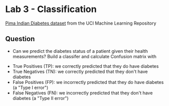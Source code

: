 <!-- # Lab 3

Try to build an even-number detector classifier for the [MNIST](http://yann.lecun.com/exdb/mnist/) dataset from Scikit-Learn. You can use either binary classifer or multi-classifier.

Use lab3.py as baseline and [How to load MINIST Dataset](http://rasbt.github.io/mlxtend/user_guide/data/loadlocal_mnist/) -->

# Lab 3 - Classification

[Pima Indian Diabetes dataset](https://www.kaggle.com/uciml/pima-indians-diabetes-database?select=diabetes.csv) from the UCI Machine Learning Repository

## Question

- Can we predict the diabetes status of a patient given their health measurements? Build a classifer and calculate Confusion matrix with

* True Positives (TP): we correctly predicted that they do have diabetes
* True Negatives (TN): we correctly predicted that they don't have diabetes
* False Positives (FP): we incorrectly predicted that they do have diabetes (a "Type I error")
* False Negatives (FN): we incorrectly predicted that they don't have diabetes (a "Type II error")

